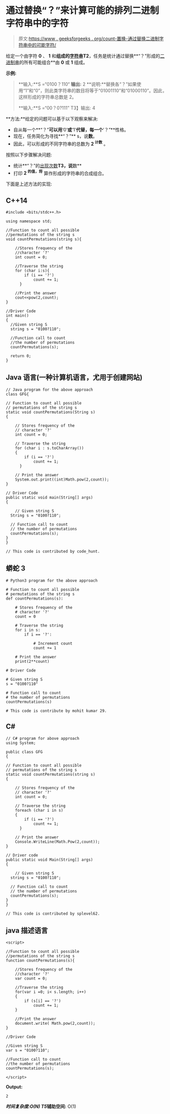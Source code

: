 # 通过替换“？”来计算可能的排列二进制字符串中的字符

> 原文:[https://www . geeksforgeeks . org/count-置换-通过替换二进制字符串中的可能字符/](https://www.geeksforgeeks.org/count-permutations-possible-by-replacing-characters-in-a-binary-string/)

给定一个由字符 **0** 、 **1** 和**组成的[字符串](https://www.geeksforgeeks.org/python-strings/)T2**，任务是统计通过替换**“？”形成的[二进制串](https://www.geeksforgeeks.org/tag/binary-string/)的所有可能组合**由 **0** 或 **1** 组成。

**示例:**

> **输入:**S =“0100？110“
> **输出:** 2
> **说明:**替换各“？”如果使用“1”和“0”，则此类字符串的数目将等于“01001110”和“01000110”。因此，这样形成的字符串总数是 2。
> 
> **输入:**S =“00？0?111”
> T3】输出: 4

**方法:**给定的问题可以基于以下观察来解决:

*   自从每一个**“？”**可以用**‘0’**或**‘1’**代替，每一个**’？”**性格。
*   现在，任务简化为寻找**“？”** s，说**数**。
*   因此，可以形成的不同字符串的总数为 **2 <sup>计数</sup>** 。

按照以下步骤解决问题:

*   统计**“？”的[出现次数](https://www.geeksforgeeks.org/python-count-occurrences-of-a-character-in-string/)**T3，说**数**
*   打印 **2 <sup>的值，将</sup>** 算作形成的字符串的合成组合。

下面是上述方法的实现:

## C++14

```
#include <bits/stdc++.h>

using namespace std;

//Function to count all possible
//permutations of the string s
void countPermutations(string s){

    //Stores frequency of the
    //character '?'
    int count = 0;

    //Traverse the string
    for (char i:s){
        if (i == '?')
            count += 1;
      }

    //Print the answer
    cout<<pow(2,count);
}

//Driver Code
int main()
{
  //Given string S
  string s = "0100?110";

  //Function call to count
  //the number of permutations
  countPermutations(s);

  return 0;
}
```

## Java 语言(一种计算机语言，尤用于创建网站)

```
// Java program for the above approach
class GFG{

// Function to count all possible
// permutations of the string s
static void countPermutations(String s)
{

    // Stores frequency of the
    // character '?'
    int count = 0;

    // Traverse the string
    for (char i : s.toCharArray())
    {
        if (i == '?')
            count += 1;
      }

    // Print the answer
    System.out.print((int)Math.pow(2,count));
}

// Driver Code
public static void main(String[] args)
{

    // Given string S
  String s = "0100?110";

  // Function call to count
  // the number of permutations
  countPermutations(s);
}
}

// This code is contributed by code_hunt.
```

## 蟒蛇 3

```
# Python3 program for the above approach

# Function to count all possible
# permutations of the string s
def countPermutations(s):

    # Stores frequency of the
    # character '?'
    count = 0

    # Traverse the string
    for i in s:
        if i == '?':

            # Increment count
            count += 1

    # Print the answer
    print(2**count)

# Driver Code

# Given string S
s = "0100?110"

# Function call to count
# the number of permutations
countPermutations(s)

# This code is contribute by mohit kumar 29.
```

## C#

```
// C# program for above approach
using System;

public class GFG
{

// Function to count all possible
// permutations of the string s
static void countPermutations(string s)
{

    // Stores frequency of the
    // character '?'
    int count = 0;

    // Traverse the string
    foreach (char i in s)
    {
        if (i == '?')
            count += 1;
      }

    // Print the answer
    Console.WriteLine(Math.Pow(2,count));
}

// Driver code
public static void Main(String[] args)
{

    // Given string S
  string s = "0100?110";

  // Function call to count
  // the number of permutations
  countPermutations(s);
}
}

// This code is contributed by splevel62.
```

## java 描述语言

```
<script>

//Function to count all possible
//permutations of the string s
function countPermutations(s){

    //Stores frequency of the
    //character '?'
    var count = 0;

    //Traverse the string
    for(var i =0; i< s.length; i++)
    {
        if (s[i] == '?')
            count += 1;
    }

    //Print the answer
    document.write( Math.pow(2,count));
}

//Driver Code

//Given string S
var s = "0100?110";

//Function call to count
//the number of permutations
countPermutations(s);

</script>
```

**Output:** 

```
2
```

***时间复杂度:**O(N)*
T5**辅助空间:** O(1)